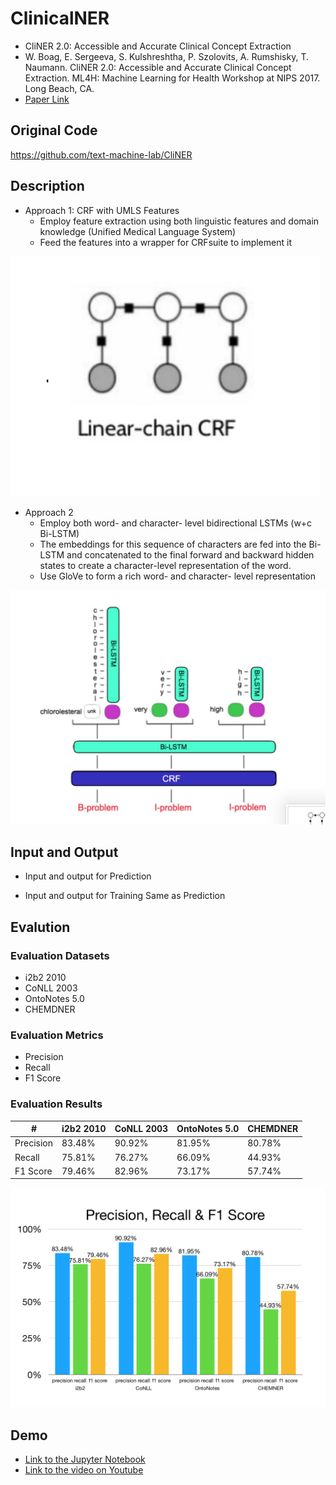 # ClinicalNER
- CliNER 2.0: Accessible and Accurate Clinical Concept Extraction
- W. Boag, E. Sergeeva, S. Kulshreshtha, P. Szolovits, A. Rumshisky, T. Naumann. CliNER 2.0: Accessible and Accurate Clinical Concept Extraction. ML4H: Machine Learning for Health Workshop at NIPS 2017. Long Beach, CA.
- [Paper Link](htt︎ps://arxiv.︎org/p︎df/1803.02245.︎pdf)

## Original Code
https://github.com/text-machine-lab/CliNER

## Description
- Approach 1: CRF with UMLS Features
	* Employ feature extraction using both linguistic features and domain knowledge (Unified Medical Language System)
	* Feed the features into a wrapper for CRFsuite to implement it

![eval](/extraction/named_entity/ClinicalNER/image/appro1.png)

- Approach 2
	* Employ both word- and character- level bidirectional LSTMs (w+c Bi-LSTM)
	* The embeddings for this sequence of characters are fed into the Bi- LSTM and concatenated to the final forward and backward hidden states to create a character-level representation of the word.
	* Use GloVe to form a rich word- and character- level representation

![eval](/extraction/named_entity/ClinicalNER/image/appro2.png)

## Input and Output
- Input and output for Prediction

- Input and output for Training
Same as Prediction

## Evalution
### Evaluation Datasets
* i2b2 2010
* CoNLL 2003
* OntoNotes 5.0
* CHEMDNER

### Evaluation Metrics
* Precision
* Recall
* F1 Score

### Evaluation Results

|#|i2b2 2010|CoNLL 2003|OntoNotes 5.0|CHEMDNER|
|---|---|---|---|---|
|Precision|83.48%|90.92%|81.95%|80.78%|
|Recall|75.81%|76.27%|66.09%|44.93%|
|F1 Score|79.46%|82.96%|73.17%|57.74%|

![eval](/extraction/named_entity/ClinicalNER/image/eval.png)

## Demo
- [Link to the Jupyter Notebook](/extraction/named_entity/ClinicalNER/code/ClinicalNER.ipynb)
- [Link to the video on Youtube](https://youtu.be/kAJdHhj1VpE)